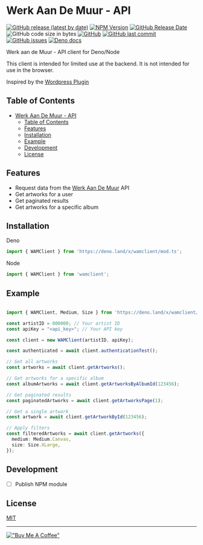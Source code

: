 # Werk Aan De Muur - API

[![GitHub release (latest by date)](https://img.shields.io/github/v/release/j3lte/wamclient?style=for-the-badge)](https://github.com/j3lte/wamclient/releases/latest "GitHub release (latest by date)")
[![NPM Version](https://img.shields.io/npm/v/wamclient?style=for-the-badge)](https://www.npmjs.com/package/wamclient "NPM Version")
[![GitHub Release Date](https://img.shields.io/github/release-date/j3lte/wamclient?style=for-the-badge)](https://github.com/j3lte/wamclient/releases/latest "GitHub Release Date")
![GitHub code size in bytes](https://img.shields.io/github/languages/code-size/j3lte/wamclient?style=for-the-badge)
[![GitHub](https://img.shields.io/github/license/j3lte/wamclient?style=for-the-badge)](https://github.com/j3lte/wamclient/blob/main/LICENSE "GitHub License")
[![GitHub last commit](https://img.shields.io/github/last-commit/j3lte/wamclient?style=for-the-badge)](https://github.com/j3lte/wamclient/commits/main "GitHub last commit")
[![GitHub issues](https://img.shields.io/github/issues/j3lte/wamclient?style=for-the-badge)](https://github.com/j3lte/wamclient/issues "Github Issues")
[![Deno docs](https://img.shields.io/badge/Deno-Docs-blue?style=for-the-badge)](https://doc.deno.land/https/deno.land/x/wamclient/mod.ts "Deno docs")

Werk aan de Muur - API client for Deno/Node

This client is intended for limited use at the backend. It is not intended for use in the browser.

Inspired by the [Wordpress Plugin](https://nl.wordpress.org/plugins/werk-aan-de-muur/)

## Table of Contents

- [Werk Aan De Muur - API](#werk-aan-de-muur---api)
  - [Table of Contents](#table-of-contents)
  - [Features](#features)
  - [Installation](#installation)
  - [Example](#example)
  - [Development](#development)
  - [License](#license)

## Features

- Request data from the [Werk Aan De Muur](https://www.werkaandemuur.nl/) API
- Get artworks for a user
- Get paginated results
- Get artworks for a specific album

## Installation

Deno

```typescript
import { WAMClient } from 'https://deno.land/x/wamclient/mod.ts';
```

Node

```typescript
import { WAMClient } from 'wamclient';
```

## Example

```typescript

import { WAMClient, Medium, Size } from 'https://deno.land/x/wamclient/mod.ts';

const artistID = 000000; // Your artist ID
const apiKey = "<api_key>"; // Your API key

const client = new WAMClient(artistID, apiKey);

const authenticated = await client.authenticationTest();

// Get all artworks
const artworks = await client.getArtworks();

// Get artworks for a specific album
const albumArtworks = await client.getArtworksByAlbumId(123456);

// Get paginated results
const paginatedArtworks = await client.getArtworksPage(1);

// Get a single artwork
const artwork = await client.getArtworkById(123456);

// Apply filters
const filteredArtworks = await client.getArtworks({
  medium: Medium.Canvas,
  size: Size.XLarge,
});

```

## Development

- [ ] Publish NPM module

## License

[MIT](LICENSE)

---

[!["Buy Me A Coffee"](https://www.buymeacoffee.com/assets/img/custom_images/orange_img.png)](https://www.buymeacoffee.com/j3lte)
